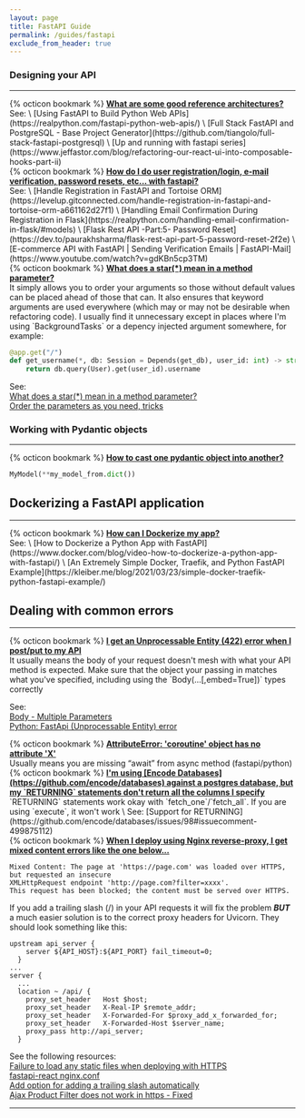 ```yaml
---
layout: page
title: FastAPI Guide
permalink: /guides/fastapi
exclude_from_header: true
---
```


### Designing your API
---
<div id="good-ref-archs" class="flash">
  {% octicon bookmark %} 
  <strong><a class="nostyle" href="#good-ref-archs">What are some good reference architectures?</a></strong>
</div>
See: \
[Using FastAPI to Build Python Web APIs](https://realpython.com/fastapi-python-web-apis/) \
[Full Stack FastAPI and PostgreSQL - Base Project Generator](https://github.com/tiangolo/full-stack-fastapi-postgresql) \
[Up and running with fastapi series](https://www.jeffastor.com/blog/refactoring-our-react-ui-into-composable-hooks-part-ii)

<div id="user-reg-auth" class="flash">
  {% octicon bookmark %} 
  <strong><a class="nostyle" href="#user-reg-auth">How do I do user registration/login, e-mail verification, password resets, etc... with fastapi?</a></strong>
</div>
See: \
[Handle Registration in FastAPI and Tortoise ORM](https://levelup.gitconnected.com/handle-registration-in-fastapi-and-tortoise-orm-a661162d27f1) \
[Handling Email Confirmation During Registration in Flask](https://realpython.com/handling-email-confirmation-in-flask/#models) \
[Flask Rest API -Part:5- Password Reset](https://dev.to/paurakhsharma/flask-rest-api-part-5-password-reset-2f2e) \
[E-commerce API with FastAPI | Sending Verification Emails | FastAPI-Mail](https://www.youtube.com/watch?v=gdKBn5cp3TM)

<div id="star-in-method" class="flash">
  {% octicon bookmark %} 
  <strong><a class="nostyle" href="#star-in-method">What does a star(*) mean in a method parameter?</a></strong>
</div>
It simply allows you to order your arguments so those without default values can be placed ahead of those that can.  It also ensures that 
keyword arguments are used everywhere (which may or may not be desirable when refactoring code).  I usually find it unnecessary except in places where I'm using 
`BackgroundTasks` or a depency injected argument somewhere, for example:

```python
@app.get("/")
def get_username(*, db: Session = Depends(get_db), user_id: int) -> str:
    return db.query(User).get(user_id).username
```
See: \
[What does a star(*) mean in a method parameter?](https://github.com/tiangolo/fastapi/issues/817#issuecomment-569799896) \
[Order the parameters as you need, tricks](https://fastapi.tiangolo.com/tutorial/path-params-numeric-validations/#order-the-parameters-as-you-need-tricks)


### Working with Pydantic objects
---
<div id="pydantic-cast" class="flash">
  {% octicon bookmark %} 
  <strong><a class="nostyle" href="#pydantic-cast">How to cast one pydantic object into another?</a></strong>
</div>

```python
MyModel(**my_model_from.dict())
```


## Dockerizing a FastAPI application
- - -
<div id="how-to-dockerize" class="flash">
  {% octicon bookmark %} 
  <strong><a class="nostyle" href="#how-to-dockerize">How can I Dockerize my app?</a></strong>
</div>
See: \
[How to Dockerize a Python App with FastAPI](https://www.docker.com/blog/video-how-to-dockerize-a-python-app-with-fastapi/) \
[An Extremely Simple Docker, Traefik, and Python FastAPI Example](https://kleiber.me/blog/2021/03/23/simple-docker-traefik-python-fastapi-example/)


## Dealing with common errors
- - -
<div id="error-unprocessable-entity-422" class="flash flash-error">
  {% octicon bookmark %} 
  <strong><a class="nostyle" href="#error-unprocessable-entity-422">I get an Unprocessable Entity (422) error when I post/put to my API</a></strong>
</div>
It usually means the body of your request doesn't mesh with what your API method is expected.  Make sure that the object your passing in matches what you've
specified, including using the `Body(...[,embed=True])` types correctly

See: \
[Body - Multiple Parameters](https://fastapi.tiangolo.com/tutorial/body-multiple-params/?h=embed) \
[Python: FastApi (Unprocessable Entity) error](https://stackoverflow.com/questions/62384392/python-fastapi-unprocessable-entity-error)

<div id="error-coroutine-has-no-attribute" class="flash flash-error">
  {% octicon bookmark %} 
  <strong><a class="nostyle" href="#error-coroutine-has-no-attribute">AttributeError: 'coroutine' object has no attribute 'X'</a></strong>
</div>
Usually means you are missing “await” from async method (fastapi/python)

<div id="error-postgresql-returning-nada" class="flash flash-error">
  {% octicon bookmark %} 
  <strong><a class="nostyle" href="#error-postgresql-returning-nada">I'm using [Encode Databases](https://github.com/encode/databases) against a postgres database, but my `RETURNING` statements don't return all the columns I specify</a></strong>
</div>
`RETURNING` statements work okay with `fetch_one`/`fetch_all`.  If you are using `execute`, it won't work \
See: [Support for RETURNING](https://github.com/encode/databases/issues/98#issuecomment-499875112) 

<div id="error-nginx-reverse-proxy-https" class="flash flash-error">
  {% octicon bookmark %} 
  <strong><a class="nostyle" href="#error-nginx-reverse-proxy-https">When I deploy using Nginx reverse-proxy, I get mixed content errors like the one below...</a></strong>
</div>

```
Mixed Content: The page at 'https://page.com' was loaded over HTTPS, but requested an insecure 
XMLHttpRequest endpoint 'http://page.com?filter=xxxx'. 
This request has been blocked; the content must be served over HTTPS.
```
If you add a trailing slash (/) in your API requests it will fix the problem ***BUT*** a much easier solution is to 
the correct proxy headers for Uvicorn.  They should look something like this:
```
upstream api_server {
    server ${API_HOST}:${API_PORT} fail_timeout=0;
  }
...
server {
  ...
  location ~ /api/ {
    proxy_set_header   Host $host;
    proxy_set_header   X-Real-IP $remote_addr;
    proxy_set_header   X-Forwarded-For $proxy_add_x_forwarded_for;
    proxy_set_header   X-Forwarded-Host $server_name;
    proxy_pass http://api_server;
  }
```
See the following resources: \
[Failure to load any static files when deploying with HTTPS](https://github.com/tiangolo/fastapi/issues/2611#issuecomment-755436758) \
[fastapi-react nginx.conf](https://github.com/vikramgulia/fastapi-react/blob/master/ui/nginx/nginx.conf) \
[Add option for adding a trailing slash automatically](https://github.com/axios/axios/issues/757) \
[Ajax Product Filter does not work in https - Fixed](https://support.yithemes.com/hc/en-us/articles/115002851847-Ajax-Product-Filter-does-not-work-in-https-Fixed) 

- - -